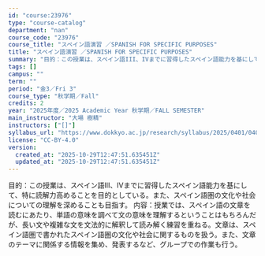 ```yaml
---
id: "course:23976"
type: "course-catalog"
department: "nan"
course_code: "23976"
course_title: "スペイン語演習 ／SPANISH FOR SPECIFIC PURPOSES"
title: "スペイン語演習 ／SPANISH FOR SPECIFIC PURPOSES"
summary: "目的：この授業は、スペイン語III、IVまでに習得したスペイン語能力を基にして、特に読解力高めることを目的としている。また、スペイン語圏の文化や社会についての理解を深めることも目指す。 内容：授業では、スペイン語の文章を読むにあたり、単語の…"
tags: []
campus: ""
term: ""
period: "金3／Fri 3"
course_type: "秋学期／Fall"
credits: 2
year: "2025年度／2025 Academic Year 秋学期／FALL SEMESTER"
main_instructor: "大場 樹精"
instructors: ["[]"]
syllabus_url: "https://www.dokkyo.ac.jp/research/syllabus/2025/0401/0401_23976_ja_JP.html"
license: "CC-BY-4.0"
version:
  created_at: "2025-10-29T12:47:51.635451Z"
  updated_at: "2025-10-29T12:47:51.635451Z"
---
```

目的：この授業は、スペイン語III、IVまでに習得したスペイン語能力を基にして、特に読解力高めることを目的としている。また、スペイン語圏の文化や社会についての理解を深めることも目指す。 内容：授業では、スペイン語の文章を読むにあたり、単語の意味を調べて文の意味を理解するということはもちろんだが、長い文や複雑な文を文法的に解釈して読み解く練習を重ねる。文章は、スペイン語圏で書かれたスペイン語圏の文化や社会に関するものを扱う。また、文章のテーマに関係する情報を集め、発表するなど、グループでの作業も行う。
